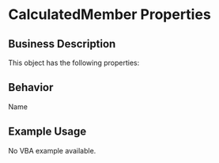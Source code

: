 # CalculatedMember Properties

## Business Description
This object has the following properties:

## Behavior
Name

## Example Usage
No VBA example available.